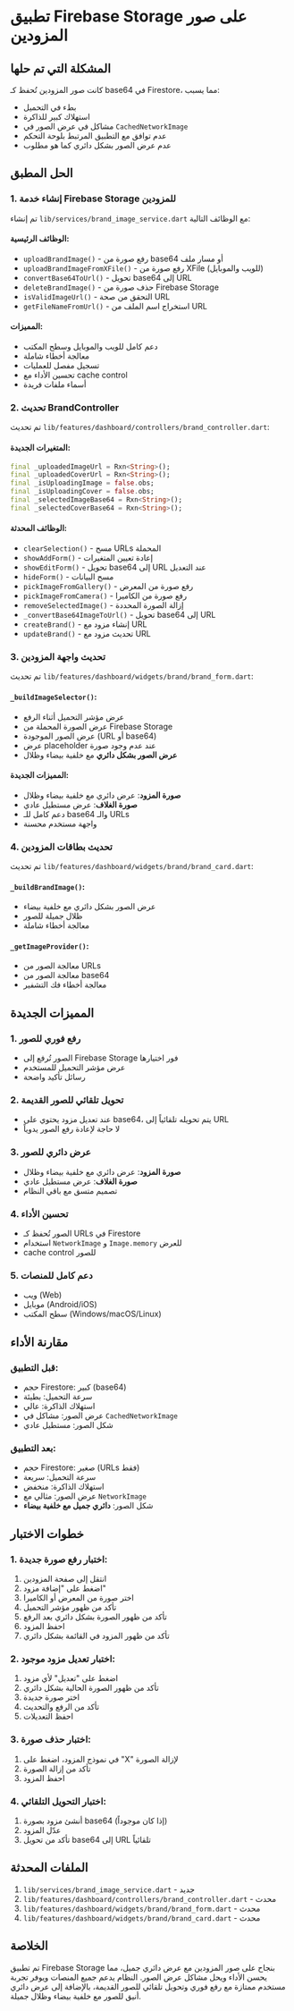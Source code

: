 # تطبيق Firebase Storage على صور المزودين

## المشكلة التي تم حلها
كانت صور المزودين تُحفظ كـ base64 في Firestore، مما يسبب:
- بطء في التحميل
- استهلاك كبير للذاكرة
- مشاكل في عرض الصور في `CachedNetworkImage`
- عدم توافق مع التطبيق المرتبط بلوحة التحكم
- عدم عرض الصور بشكل دائري كما هو مطلوب

## الحل المطبق

### 1. إنشاء خدمة Firebase Storage للمزودين
تم إنشاء `lib/services/brand_image_service.dart` مع الوظائف التالية:

#### الوظائف الرئيسية:
- `uploadBrandImage()` - رفع صورة من base64 أو مسار ملف
- `uploadBrandImageFromXFile()` - رفع صورة من XFile (للويب والموبايل)
- `convertBase64ToUrl()` - تحويل base64 إلى URL
- `deleteBrandImage()` - حذف صورة من Firebase Storage
- `isValidImageUrl()` - التحقق من صحة URL
- `getFileNameFromUrl()` - استخراج اسم الملف من URL

#### المميزات:
- دعم كامل للويب والموبايل وسطح المكتب
- معالجة أخطاء شاملة
- تسجيل مفصل للعمليات
- تحسين الأداء مع cache control
- أسماء ملفات فريدة

### 2. تحديث BrandController
تم تحديث `lib/features/dashboard/controllers/brand_controller.dart`:

#### المتغيرات الجديدة:
```dart
final _uploadedImageUrl = Rxn<String>();
final _uploadedCoverUrl = Rxn<String>();
final _isUploadingImage = false.obs;
final _isUploadingCover = false.obs;
final _selectedImageBase64 = Rxn<String>();
final _selectedCoverBase64 = Rxn<String>();
```

#### الوظائف المحدثة:
- `clearSelection()` - مسح URLs المحملة
- `showAddForm()` - إعادة تعيين المتغيرات
- `showEditForm()` - تحويل base64 إلى URL عند التعديل
- `hideForm()` - مسح البيانات
- `pickImageFromGallery()` - رفع صورة من المعرض
- `pickImageFromCamera()` - رفع صورة من الكاميرا
- `removeSelectedImage()` - إزالة الصورة المحددة
- `_convertBase64ImageToUrl()` - تحويل base64 إلى URL
- `createBrand()` - إنشاء مزود مع URL
- `updateBrand()` - تحديث مزود مع URL

### 3. تحديث واجهة المزودين
تم تحديث `lib/features/dashboard/widgets/brand/brand_form.dart`:

#### `_buildImageSelector()`:
- عرض مؤشر التحميل أثناء الرفع
- عرض الصورة المحملة من Firebase Storage
- عرض الصور الموجودة (URL أو base64)
- عرض placeholder عند عدم وجود صورة
- **عرض الصور بشكل دائري** مع خلفية بيضاء وظلال

#### المميزات الجديدة:
- **صورة المزود**: عرض دائري مع خلفية بيضاء وظلال
- **صورة الغلاف**: عرض مستطيل عادي
- دعم كامل للـ base64 والـ URLs
- واجهة مستخدم محسنة

### 4. تحديث بطاقات المزودين
تم تحديث `lib/features/dashboard/widgets/brand/brand_card.dart`:

#### `_buildBrandImage()`:
- عرض الصور بشكل دائري مع خلفية بيضاء
- ظلال جميلة للصور
- معالجة أخطاء شاملة

#### `_getImageProvider()`:
- معالجة الصور من URLs
- معالجة الصور من base64
- معالجة أخطاء فك التشفير

## المميزات الجديدة

### 1. رفع فوري للصور
- الصور تُرفع إلى Firebase Storage فور اختيارها
- عرض مؤشر التحميل للمستخدم
- رسائل تأكيد واضحة

### 2. تحويل تلقائي للصور القديمة
- عند تعديل مزود يحتوي على base64، يتم تحويله تلقائياً إلى URL
- لا حاجة لإعادة رفع الصور يدوياً

### 3. عرض دائري للصور
- **صورة المزود**: عرض دائري مع خلفية بيضاء وظلال
- **صورة الغلاف**: عرض مستطيل عادي
- تصميم متسق مع باقي النظام

### 4. تحسين الأداء
- الصور تُحفظ كـ URLs في Firestore
- استخدام `NetworkImage` و `Image.memory` للعرض
- cache control للصور

### 5. دعم كامل للمنصات
- ويب (Web)
- موبايل (Android/iOS)
- سطح المكتب (Windows/macOS/Linux)

## مقارنة الأداء

### قبل التطبيق:
- حجم Firestore: كبير (base64)
- سرعة التحميل: بطيئة
- استهلاك الذاكرة: عالي
- عرض الصور: مشاكل في `CachedNetworkImage`
- شكل الصور: مستطيل عادي

### بعد التطبيق:
- حجم Firestore: صغير (URLs فقط)
- سرعة التحميل: سريعة
- استهلاك الذاكرة: منخفض
- عرض الصور: مثالي مع `NetworkImage`
- شكل الصور: **دائري جميل مع خلفية بيضاء**

## خطوات الاختبار

### 1. اختبار رفع صورة جديدة:
1. انتقل إلى صفحة المزودين
2. اضغط على "إضافة مزود"
3. اختر صورة من المعرض أو الكاميرا
4. تأكد من ظهور مؤشر التحميل
5. تأكد من ظهور الصورة بشكل دائري بعد الرفع
6. احفظ المزود
7. تأكد من ظهور المزود في القائمة بشكل دائري

### 2. اختبار تعديل مزود موجود:
1. اضغط على "تعديل" لأي مزود
2. تأكد من ظهور الصورة الحالية بشكل دائري
3. اختر صورة جديدة
4. تأكد من الرفع والتحديث
5. احفظ التعديلات

### 3. اختبار حذف صورة:
1. في نموذج المزود، اضغط على "X" لإزالة الصورة
2. تأكد من إزالة الصورة
3. احفظ المزود

### 4. اختبار التحويل التلقائي:
1. أنشئ مزود بصورة base64 (إذا كان موجوداً)
2. عدّل المزود
3. تأكد من تحويل base64 إلى URL تلقائياً

## الملفات المحدثة

1. `lib/services/brand_image_service.dart` - جديد
2. `lib/features/dashboard/controllers/brand_controller.dart` - محدث
3. `lib/features/dashboard/widgets/brand/brand_form.dart` - محدث
4. `lib/features/dashboard/widgets/brand/brand_card.dart` - محدث

## الخلاصة

تم تطبيق Firebase Storage بنجاح على صور المزودين مع عرض دائري جميل، مما يحسن الأداء ويحل مشاكل عرض الصور. النظام يدعم جميع المنصات ويوفر تجربة مستخدم ممتازة مع رفع فوري وتحويل تلقائي للصور القديمة، بالإضافة إلى عرض دائري أنيق للصور مع خلفية بيضاء وظلال جميلة.
